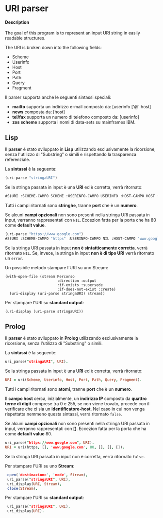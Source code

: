 # URI parser
#### Description
The goal of this program is to represent an input URI string in easily readable structures.

The URI is broken down into the following fields:
- Scheme
- Userinfo
- Host
- Port
- Path
- Query
- Fragment

Il parser supporta anche le seguenti sintassi speciali:
- **mailto** supporta un indirizzo e-mail composto da: [userinfo ['@' host]
- **news** composta da: [host]
- **tel/fax** supporta un numero di telefono composto da: [userinfo]
- **zos scheme** supporta i nomi di data-sets su mainframes IBM.

## Lisp
Il **parser** è stato sviluppato in **Lisp** utilizzando esclusivamente la ricorsione, senza l'utilizzo di "Substring" o simili e rispettando la trasparenza referenziale.

La **sintassi** è la seguente:

```lisp
(uri-parse "stringaURI")
```

Se la stringa passata in input è una **URI** ed è corretta, verrà ritornato:

```lisp
#S(URI :SCHEME-CAMPO SCHEME :USERINFO-CAMPO USERINFO :HOST-CAMPO HOST :PORT-CAMPO PORT :PATH-CAMPO PATH :QUERY-CAMPO QUERY :FRAGMENT-CAMPO FRAGMENT)
```

Tutti i campi ritornati sono **stringhe**, tranne **port** che è un **numero**.

Se alcuni **campi opzionali** non sono presenti nella stringa URI passata in input, verranno rappresentati con `NIL`. Eccezion fatta per la porta che ha 80 come **default value**.

```lisp
(uri-parse "https://www.google.com")
#S(URI :SCHEME-CAMPO "https" :USERINFO-CAMPO NIL :HOST-CAMPO "www.google.com" :PORT-CAMPO 80 :PATH-CAMPO NIL :QUERY-CAMPO NIL :FRAGMENT-CAMPO NIL)
```

Se la stringa URI passata in input **non è sintatticamente corretta**, verrà ritornato `NIL`.
Se, invece, la stringa in input **non è di tipo URI** verrà ritornato un `error`.

Un possibile metodo stampare l'URI su uno Stream:

```
(with-open-file (stream Percorso
                        :direction :output
                        :if-exists :supersede
                        :if-does-not-exist :create)
  (uri-display (uri-parse stringaURI) stream))
```

Per stampare l'URI su **standard output**:

```lisp
(uri-display (uri-parse stringaURI))
```
## Prolog
Il **parser** è stato sviluppato in **Prolog** utilizzando esclusivamente la ricorsione, senza l'utilizzo di "Substring" o simili.

La **sintassi** è la seguente:

```prolog
uri_parse("stringaURI", URI).
```

Se la stringa passata in input è una **URI** ed è corretta, verrà ritornato:

```prolog
URI = uri(Scheme, Userinfo, Host, Port, Path, Query, Fragment).
```

Tutti i campi ritornati sono **atomi**, tranne **port** che è un **numero**.

Il **campo host** cerca, inizialmente, un **indirizzo IP** composto da **quattro terne di digit** comprese tra 0 e 255, se non viene trovato, procede con il verificare che ci sia un **identificatore-host**. Nel caso in cui non venga rispettatta nemmeno questa sintassi, verrà ritornato `false`.

Se alcuni **campi opzionali** non sono presenti nella stringa URI passata in input, verranno rappresentati con **[]**. Eccezion fatta per la porta che ha come **default value** 80.

```prolog
uri_parse("https://www.google.com", URI).
URI = uri(https, [], 'www.google.com', 80, [], [], []).
```

Se la stringa URI passata in input non è corretta, verrà ritornato `false`.

Per stampare l'URI su uno **Stream**:

```prolog
 open('destinazione', 'mode', Stream),
 uri_parse("stringaURI", URI),
 uri_display(URI, Stream),
 close(Stream).
```

Per stampare l'URI su **standard output**:

```prolog
 uri_parse("stringaURI", URI),
 uri_display(URI).
```
